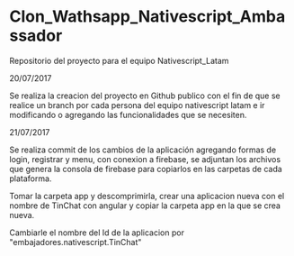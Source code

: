 # Clon_Wathsapp_Nativescript_Ambassador
Repositorio del proyecto para el equipo Nativescript_Latam

20/07/2017

Se realiza la creacion del proyecto en Github publico con el fin de que se realice un branch por cada persona del equipo nativescript latam e ir modificando o agregando las funcionalidades que se necesiten.

21/07/2017

Se realiza commit de los cambios de la aplicación agregando formas de login, registrar y menu, con conexion a firebase, se adjuntan los archivos que genera la consola de firebase para copiarlos en las carpetas de cada plataforma.

Tomar la carpeta app y descomprimirla, crear una aplicacion nueva con el nombre de TinChat con angular y copiar la carpeta app en la que se crea nueva.

Cambiarle el nombre del Id de la aplicacion por "embajadores.nativescript.TinChat"
